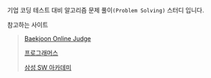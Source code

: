 기업 코딩 테스트 대비 알고리즘 문제 풀이`(Problem Solving)` 스터디 입니다.

참고하는 사이트

> [Baekjoon Online Judge](https://www.acmicpc.net/)
>
> [프로그래머스](https://programmers.co.kr/)
>
> [삼성 SW 아카데미](https://swexpertacademy.com/)



